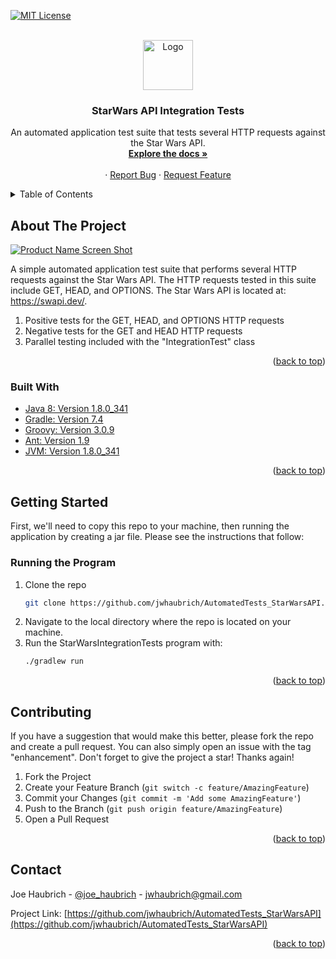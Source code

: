 <div id="top"></div>

[![MIT License][license-shield]][license-url]

<!-- PROJECT LOGO -->
<br />
<div align="center">
  <a href="https://github.com/jwhaubrich/AutomatedTests_StarWarsAPI">
    <img src="https://upload.wikimedia.org/wikipedia/commons/thumb/6/6c/Star_Wars_Logo.svg/1200px-Star_Wars_Logo.svg.png" alt="Logo" width="80" height="80">
  </a>

<h3 align="center">StarWars API Integration Tests</h3>

  <p align="center">
    An automated application test suite that tests several HTTP requests against the Star Wars API.
    <br />
    <a href="https://github.com/jwhaubrich/AutomatedTests_StarWarsAPI"><strong>Explore the docs »</strong></a>
    <br />
    <br />
    ·
    <a href="hhttps://github.com/jwhaubrich/AutomatedTests_StarWarsAPI/issues">Report Bug</a>
    ·
    <a href="https://github.com/jwhaubrich/AutomatedTests_StarWarsAPI/issues">Request Feature</a>
  </p>
</div>



<!-- TABLE OF CONTENTS -->
<details>
  <summary>Table of Contents</summary>
  <ol>
    <li>
      <a href="#about-the-project">About The Project</a>
      <ul>
        <li><a href="#built-with">Built With</a></li>
      </ul>
    </li>
    <li>
      <a href="#getting-started">Getting Started</a>
      <ul>
        <li><a href="#prerequisites">Prerequisites</a></li>
        <li><a href="#installation">Installation</a></li>
      </ul>
    </li>
    <li><a href="#usage">Usage</a></li>
    <li><a href="#contributing">Contributing</a></li>
    <li><a href="#contact">Contact</a></li>
  </ol>
</details>



<!-- ABOUT THE PROJECT -->
## About The Project

[![Product Name Screen Shot][product-screenshot]](https://upload.wikimedia.org/wikipedia/commons/thumb/c/cf/Casio_calculator_JS-20WK_in_201901_002.jpg/340px-Casio_calculator_JS-20WK_in_201901_002.jpg)

A simple automated application test suite that performs several HTTP requests against the Star Wars API. The HTTP requests tested in this suite include GET, HEAD, and OPTIONS. The Star Wars API is located at: https://swapi.dev/.
1. Positive tests for the GET, HEAD, and OPTIONS HTTP requests
2. Negative tests for the GET and HEAD HTTP requests
3. Parallel testing included with the "IntegrationTest" class

<p align="right">(<a href="#top">back to top</a>)</p>



### Built With

* [Java 8: Version 1.8.0_341 ](https://java.com/en/)
* [Gradle: Version 7.4](https://gradle.org/)
* [Groovy: Version 3.0.9](https://groovy-lang.org/)
* [Ant: Version 1.9](https://ant.apache.org/)
* [JVM: Version 1.8.0_341](https://www.java.com/en/)

<p align="right">(<a href="#top">back to top</a>)</p>



<!-- GETTING STARTED -->
## Getting Started

First, we'll need to copy this repo to your machine, then running the application by creating a jar file. Please see the instructions that follow:


### Running the Program

1. Clone the repo
   ```sh
   git clone https://github.com/jwhaubrich/AutomatedTests_StarWarsAPI.git
   ```
2. Navigate to the local directory where the repo is located on your machine.
3. Run the StarWarsIntegrationTests program with:
   ```sh
   ./gradlew run
   ```
<p align="right">(<a href="#top">back to top</a>)</p>


<!-- CONTRIBUTING -->
## Contributing

If you have a suggestion that would make this better, please fork the repo and create a pull request. You can also simply open an issue with the tag "enhancement".
Don't forget to give the project a star! Thanks again!

1. Fork the Project
2. Create your Feature Branch (`git switch -c feature/AmazingFeature`)
3. Commit your Changes (`git commit -m 'Add some AmazingFeature'`)
4. Push to the Branch (`git push origin feature/AmazingFeature`)
5. Open a Pull Request

<p align="right">(<a href="#top">back to top</a>)</p>


<!-- CONTACT -->
## Contact

Joe Haubrich - [@joe_haubrich](https://twitter.com/joe_haubrich) - jwhaubrich@gmail.com

Project Link: [https://github.com/jwhaubrich/AutomatedTests_StarWarsAPI](https://github.com/jwhaubrich/AutomatedTests_StarWarsAPI)

<p align="right">(<a href="#top">back to top</a>)</p>


<!-- MARKDOWN LINKS & IMAGES -->
[product-screenshot]: https://as01.epimg.net/meristation/imagenes/2021/05/04/noticias/1620123558_111953_1647427912_noticia_normal.jpg
[license-shield]: https://camo.githubusercontent.com/111148992d0253f8d5e36b62087d48a9eabb1d7244b2b7316214f47d5c9a8781/68747470733a2f2f696d672e736869656c64732e696f2f6769746875622f6c6963656e73652f6f74686e65696c647265772f426573742d524541444d452d54656d706c6174652e7376673f7374796c653d666f722d7468652d6261646765
[license-url]: https://github.com/jwhaubrich/AutomatedTests_StarWarsAPI/blob/main/LICENSE
